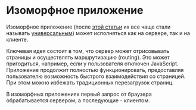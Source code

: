 # Изоморфное приложение
 		 
Изоморфное приложение (после [этой статьи](https://medium.com/@mjackson/universal-javascript-4761051b7ae9) их все чаще стали называть [универсальным](UNIVERSAL.md)) может исполняться как на сервере, так и на клиенте.
 		 
Ключевая идея состоит в том, что сервер может отрисовывать страницы и осуществлять маршрутизацию (routing). Это может пригодиться, например, если у пользователя отключен JavaScript. Приложение продолжит полностью функционировать, предоставляя пользователю возможность быстрого взаимодействия со страницей. При этом можно избежать традиционных перезагрузок страниц.

В изоморфных приложениях первый запрос от браузера обрабатывается сервером, а последующие - клиентом.
